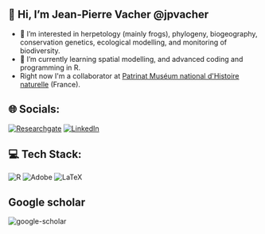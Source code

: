 ## 🐸 Hi, I’m Jean-Pierre Vacher @jpvacher
- 👀 I’m interested in herpetology (mainly frogs), phylogeny, biogeography, conservation genetics, ecological modelling, and monitoring of biodiversity.
- 🌱 I’m currently learning spatial modelling, and advanced coding and programming in R.
- Right now I'm a collaborator at [Patrinat Muséum national d'Histoire naturelle]([https://www.cen-lorraine.fr/#/](https://www.patrinat.fr/fr)) (France).


## 🌐 Socials:
[![Researchgate](https://img.shields.io/badge/ResearchGate-00CCBB?style=for-the-badge&logo=ResearchGate&logoColor=white)](https://www.researchgate.net/profile/Jean-Pierre-Vacher)
[![LinkedIn](https://img.shields.io/badge/LinkedIn-%230077B5.svg?logo=linkedin&logoColor=white)](https://www.linkedin.com/in/jean-pierre-vacher-75315225b/)


## 💻 Tech Stack:
![R](https://img.shields.io/badge/r-%23276DC3.svg?style=flat&logo=r&logoColor=white) ![Adobe](https://img.shields.io/badge/adobe-%23FF0000.svg?style=flat&logo=adobe&logoColor=white)
![LaTeX](https://img.shields.io/badge/latex-%23008080.svg?style=for-the-badge&logo=latex&logoColor=white)

## Google scholar
![google-scholar](https://scholar.google.fr/citations?user=608x1OoAAAAJ&hl=en)

<!---
jpvacher/jpvacher is a ✨ special ✨ repository because its `README.md` (this file) appears on your GitHub profile.
You can click the Preview link to take a look at your changes.
--->

